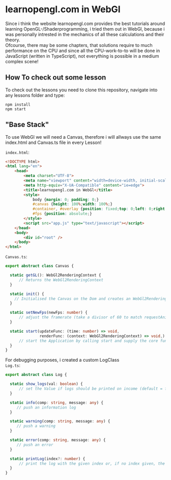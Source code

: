 # learnopengl.com in WebGl

Since i think the website learnopengl.com provides the best tutorials around learning OpenGL-/Shaderprogramming, i tried them out in WebGl, because i was personally intrested in the mechanics of all these calculations and their theory. \
Ofcourse, there may be some chapters, that solutions require to much performance on the CPU and since all the CPU-work-to-to will be done in JavaScript (written in TypeScript), not everything is possible in a medium complex scene!

## How To check out some lesson

To check out the lessons you need to clone this repository, navigate into any lessons folder and type:

```npm install``` \
```npm start```


## "Base Stack"

To use WebGl we will need a Canvas, therefore i will allways use the same index.html and Canvas.ts file in every Lesson!

```index.html```:
```html
<!DOCTYPE html>
<html lang="en">
    <head>
        <meta charset="UTF-8">
        <meta name="viewport" content="width=device-width, initial-scale=1.0">
        <meta http-equiv="X-UA-Compatible" content="ie=edge">
        <title>learnopengl.com in WebGl</title>
        <style>
            body {margin: 0; padding: 0;}
            #canvas {height: 100%;width: 100%;}
            #container, #overlay {position: fixed;top: 0;left: 0;right: 0;bottom: 0;}
            #fps {position: absolute;}
        </style>
        <script src="app.js" type="text/javascript"></script>
    </head>
    <body>
        <div id="root" />
    </body>
</html>
  ```
  
 
  ```Canvas.ts```:
  ```Typescript
export abstract class Canvas {

    static getGL(): WebGl2RenderingContext {
        // Returns the WebGl2RenderingContext
    }

    static init() {
      // Initialised the Canvas on the Dom and creates an WebGl2RenderingContext
    }

    static setNewFps(newFps: number) {
        // adjust the framerate (take a divisor of 60 to match requestAnimationFrame)
    }

    static start(updateFunc: (time: number) => void,
                 renderFunc: (context: WebGl2RenderingContext) => void,) {
        // start the Application by calling start and supply the core functions of the application
    }
}
  ```

For debugging purposes, i created a custom LogClass \
  ```Log.ts```:
  ```Typescript
export abstract class Log {

    static show_logs(val: boolean) {
        // set the Value if logs should be printed on income (default = false)
    }

    static info(comp: string, message: any) {
       // push an information log
    }

    static warning(comp: string, message: any) {
       // push a warning
    }

    static error(comp: string, message: any) {
       // push an error
    }

    static printLog(index?: number) {
        // print the log with the given index or, if no index given, the latest log entry
    }
}
  ```
